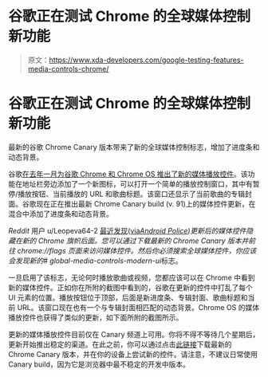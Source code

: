 # 谷歌正在测试 Chrome 的全球媒体控制新功能

> 原文：<https://www.xda-developers.com/google-testing-features-media-controls-chrome/>

# 谷歌正在测试 Chrome 的全球媒体控制新功能

最新的谷歌 Chrome Canary 版本带来了新的全球媒体控制标志，增加了进度条和动态背景。

谷歌[在去年一月为谷歌 Chrome 和 Chrome OS 推出了新的媒体播放控件](https://www.xda-developers.com/google-chrome-media-control-chromecast/)。该功能在地址栏旁边添加了一个新图标，可以打开一个简单的播放控制窗口，其中有暂停/播放按钮、当前播放的 URL 和歌曲标题。该窗口还显示了当前歌曲的专辑封面。谷歌现在正在推出最新 Chrome Canary build (v. 91)上的媒体控件更新，在混合中添加了进度条和动态背景。

*Reddit* 用户 u/Leopeva64-2 [最近发现](https://www.reddit.com/r/chrome/comments/moh0vx/global_media_controls_now_have_a_progress_bar/)([via](https://www.androidpolice.com/2021/04/12/google-is-revamping-the-media-controls-in-chrome-and-on-chromebooks/)*[Android Police](https://www.androidpolice.com/2021/04/12/google-is-revamping-the-media-controls-in-chrome-and-on-chromebooks/))*更新后的媒体控件隐藏在新的 Chrome 旗帜后面。您可以通过下载最新的 Chrome Canary 版本并前往 *chrome://flags* 页面来访问媒体控件。然后你必须搜索全球媒体控件，你应该会发现新的*# global-media-controls-modern-ui*标志。

一旦启用了该标志，无论何时播放歌曲或视频，您都应该可以在 Chrome 中看到新的媒体控件。正如你在所附的截图中看到的，谷歌在更新的控件中打乱了每个 UI 元素的位置。播放按钮位于顶部，后面是新进度条、专辑封面、歌曲标题和当前 URL。该窗口现在也有一个与专辑封面相匹配的动态背景。Chrome OS 的媒体播放控件也获得了类似的更新，如下面所附的截图所示。

更新的媒体播放控件目前仅在 Canary 频道上可用。你将不得不等待几个星期后，更新开始推出稳定的渠道。在此之前，你可以通过点击[此链接](https://www.google.com/intl/en_in/chrome/canary/)下载最新的 Chrome Canary 版本，并在你的设备上尝试新的控件。请注意，不建议日常使用 Canary build，因为它是浏览器中最不稳定的开发中版本。